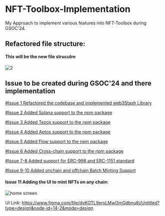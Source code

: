 # NFT-Toolbox-Implementation

My Approach to implement various features into NFT-Toolbox during GSOC'24.

## Refactored file structure: 
#### This will be the new file strucutre

![2](https://github.com/scorelab/NFT-Toolbox/assets/95535448/94d0f6a9-e7db-41ed-8583-62a9d1e2fd58)

## Issue to be created during GSOC'24 and there implementation

[#Issue 1 Refactored the codebase and implemented web3Stash Library](https://github.com/c2siorg/NFT-Toolbox/commit/377a4b0701535e76c0a7a78d86e705a3c2e39e32)



[#Issue 2 Added Solana support to the npm package](https://github.com/c2siorg/NFT-Toolbox/commit/0812ebf531fb8b643b619a16d8c319c811fc1508)


[#Issue 3 Added Tezos support to the npm package](https://github.com/c2siorg/NFT-Toolbox/commit/9efb9279253f95b9250d154a64f6a823b191c010)

[#Issue 4 Added Aptos support to the npm package](https://github.com/c2siorg/NFT-Toolbox/commit/9ee799ff9a86fdd81b356d5598b4f8c70f02d7cc)


[#Issue 5 Added Flow support to the npm package](https://github.com/c2siorg/NFT-Toolbox/commit/c78c6e951b3fbffae0b7254eee56ec3cf3f2732d)

[#Issue 6 Added Cross-chain support to the npm package](https://github.com/c2siorg/NFT-Toolbox/commit/3d921968988f5ccb008f8c4f9516f30e97141452)


[#Issue 7-8 Added support for ERC-998 and ERC-1151 standard](https://github.com/c2siorg/NFT-Toolbox/commit/1b8bf9d1f2ce931d704b92dbd296e6c8aeb729d6)


[#Issue 9-10 Added onchain and offchain Batch Minting Support](https://github.com/c2siorg/NFT-Toolbox/commit/09e1fd8baca211c7972623066af000af95c97b4c)

####  Issue 11 Adding the UI to mint NFTs on any chain: 
![home screen](https://github.com/AnmolSirola/NFT-Toolbox-Implementation/assets/95535448/a3704ebe-938b-47a2-b1c8-d655578dc369)

UI Link: https://www.figma.com/file/dvKOTL9ersLMwOmGdbnu6j/Untitled?type=design&node-id=14-2&mode=design
